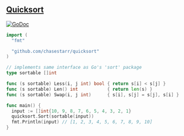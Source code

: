 ## [Quicksort](https://en.wikipedia.org/wiki/Quicksort)

[![GoDoc](https://godoc.org/github.com/chasestarr/quicksort?status.svg)](https://godoc.org/github.com/chasestarr/quicksort)

```go
import (
  "fmt"

  "github.com/chasestarr/quicksort"
)

// implements same interface as Go's 'sort' package
type sortable []int

func (s sortable) Less(i, j int) bool { return s[i] < s[j] }
func (s sortable) Len() int           { return len(s) }
func (s sortable) Swap(i, j int)      { s[i], s[j] = s[j], s[i] }

func main() {
  input := []int{10, 9, 8, 7, 6, 5, 4, 3, 2, 1}
  quicksort.Sort(sortable(input))
  fmt.Println(input) // [1, 2, 3, 4, 5, 6, 7, 8, 9, 10]
}
```